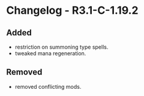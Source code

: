 # Changelog - R3.1-C-1.19.2
## Added

- restriction on summoning type spells.
- tweaked mana regeneration.

## Removed

- removed conflicting mods.
